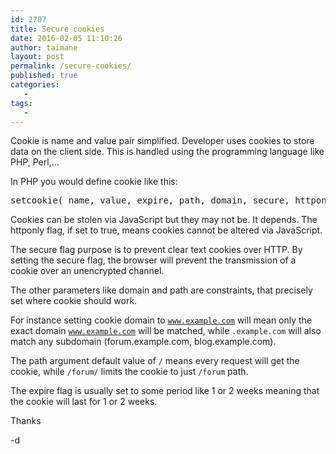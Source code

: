 ```yaml
---
id: 2707
title: Secure cookies
date: 2016-02-05 11:10:26
author: taimane
layout: post
permalink: /secure-cookies/
published: true
categories:
   -
tags:
   -
---
```

Cookie is name and value pair simplified.  Developer uses cookies to store data on the client side. This is handled using the programming language like PHP, Perl,...

In PHP you would define cookie like this:
<pre>setcookie( name, value, expire, path, domain, secure, httponly);</pre>

Cookies can be stolen via JavaScript but they may not be. It depends. The httponly flag, if set to true, means cookies cannot be altered via JavaScript.

The secure flag purpose is to prevent clear text cookies over HTTP. By setting the secure flag, the browser will prevent the transmission of a cookie over an unencrypted channel.

The other parameters like domain and path are constraints, that precisely set where cookie should work.

For instance setting cookie domain to <code>www.example.com</code> will mean only the exact domain <code>www.example.com</code> will be matched, while <code>.example.com</code> will also match any subdomain (forum.example.com, blog.example.com).

The path argument default value of <code>/</code> means every request will get the cookie, while <code>/forum/</code> limits the cookie to just <code>/forum</code> path. 

The expire flag is usually set to some period like 1 or 2 weeks meaning that the cookie will last for 1 or 2 weeks.

Thanks
-d   

